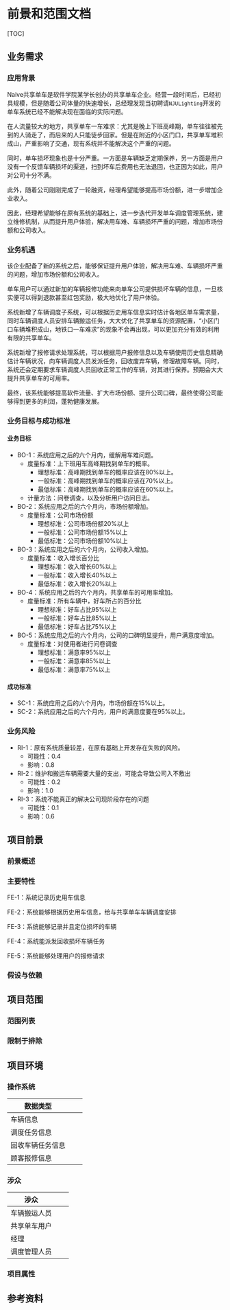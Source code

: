 # 前景和范围文档

[TOC]

## 业务需求

### 应用背景

Naive共享单车是软件学院某学长创办的共享单车企业。经营一段时间后，已经初具规模，但是随着公司体量的快速增长，总经理发现当初聘请`NJULighting`开发的单车系统已经不能解决现在面临的实际问题。

在人流量较大的地方，共享单车一车难求：尤其是晚上下班高峰期，单车往往被先到的人骑走了，而后来的人只能徒步回家。但是在附近的小区门口，共享单车堆积成山，严重影响了交通，现有系统并不能解决这个严重的问题。

同时，单车损坏现象也是十分严重。一方面是车辆缺乏定期保养，另一方面是用户没有一个反馈车辆损坏的渠道，扫到坏车后费用也无法退回，也正因为如此，用户对公司十分不满。

此外，随着公司刚刚完成了一轮融资，经理希望能够提高市场份额，进一步增加企业收入。

因此，经理希望能够在原有系统的基础上，进一步迭代开发单车调度管理系统，建立维修机制，从而提升用户体验，解决用车难、车辆损坏严重的问题，增加市场份额和公司收入。

### 业务机遇

该企业配备了新的系统之后，能够保证提升用户体验，解决用车难、车辆损坏严重的问题，增加市场份额和公司收入。

单车用户可以通过新加的车辆报修功能来向单车公司提供损坏车辆的信息，一旦核实便可以得到退款甚至红包奖励，极大地优化了用户体验。

系统新增了车辆调度子系统，可以根据历史用车信息实时估计各地区单车需求量，同时车辆调度人员安排车辆搬运任务，大大优化了共享单车的资源配置，“小区门口车辆堆积成山，地铁口一车难求”的现象不会再出现，可以更加充分有效的利用有限的共享单车。

系统新增了报修请求处理系统，可以根据用户报修信息以及车辆使用历史信息精确估计车辆状况，向车辆调度人员发派任务，回收废弃车辆，修理故障车辆。同时，系统还会定期要求车辆调度人员回收正常工作的车辆，对其进行保养。预期会大大提升共享单车的可用率。

最终，该系统能够提高软件流量、扩大市场份额、提升公司口碑，最终使得公司能够得到更多的利润，蓬勃健康发展。

### 业务目标与成功标准

#### 业务目标

- BO-1：系统应用之后的六个月内，缓解用车难问题。
  - 度量标准：上下班用车高峰期找到单车的概率。
    - 理想标准：高峰期找到单车的概率应该在80%以上。
    - 一般标准：高峰期找到单车的概率应该在70%以上。
    - 最低标准：高峰期找到单车的概率应该在60%以上。
  - 计量方法：问卷调查，以及分析用户访问日志。
- BO-2：系统应用之后的六个月内，市场份额增加。
  - 度量标准：公司市场份额
    - 理想标准：公司市场份额20%以上
    - 一般标准：公司市场份额15%以上
    - 最低标准：公司市场份额10%以上
- BO-3：系统应用之后的六个月内，公司收入增加。
  - 度量标准：收入增长百分比
    - 理想标准：收入增长60%以上
    - 一般标准：收入增长40%以上
    - 最低标准：收入增长20%以上
- BO-4：系统应用之后的六个月内，共享单车的可用率增加。
  - 度量标准：所有车辆中，好车所占的百分比
    - 理想标准：好车占比95%以上
    - 一般标准：好车占比85%以上
    - 最低标准：好车占比75%以上
- BO-5：系统应用之后的六个月内，公司的口碑明显提升，用户满意度增加。
  - 度量标准：对使用者进行问卷调查
    - 理想标准：满意率95%以上
    - 一般标准：满意率85%以上
    - 最低标准：满意率75%以上

#### 成功标准

- SC-1：系统应用之后的六个月内，市场份额在15%以上。
- SC-2：系统应用之后的六个月内，用户的满意度要在95%以上。

### 业务风险

- RI-1：原有系统质量较差，在原有基础上开发存在失败的风险。
  - 可能性：0.4
  - 影响：0.8
- RI-2：维护和搬运车辆需要大量的支出，可能会导致公司入不敷出
  - 可能性：0.2
  - 影响：1.0
- RI-3：系统不能真正的解决公司现阶段存在的问题
  - 可能性：0.1
  - 影响：0.6

## 项目前景

### 前景概述

### 主要特性

FE-1：系统记录历史用车信息

FE-2：系统能够根据历史用车信息，给与共享单车车辆调度安排

FE-3：系统能够记录并且定位损坏的车辆

FE-4：系统能派发回收损坏车辆任务

FE-5：系统能够处理用户的报修请求

### 假设与依赖

## 项目范围

### 范围列表

### 限制于排除

## 项目环境

### 操作系统

| 数据类型     |      |      |
| -------- | ---- | ---- |
| 车辆信息     |      |      |
| 调度任务信息   |      |      |
| 回收车辆任务信息 |      |      |
| 顾客报修信息   |      |      |

### 涉众

| 涉众     |      |      |
| ------ | ---- | ---- |
| 车辆搬运人员 |      |      |
| 共享单车用户 |      |      |
| 经理     |      |      |
| 调度管理人员 |      |      |

### 项目属性

## 参考资料